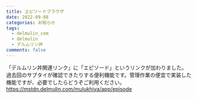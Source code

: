 ```yaml
---
title: エピソードブラウザ
date: 2022-09-08
categories: お知らせ
tags:
  - delmulin_com
  - delmulin
  - デルムリン丼
comments: false
---
```


「デルムリン丼関連リンク」に「エピソード」というリンクが加わりました。
過去回のサブタイが確認できたりする便利機能です。管理作業の便宜で実装した機能ですが、必要でしたらどうぞご利用ください。
https://mstdn.delmulin.com/mulukhiya/app/episode
